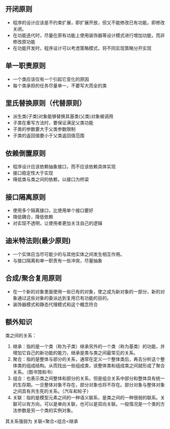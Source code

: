 ## 开闭原则

* 程序的设计应该是不约束扩展，即扩展开放，但又不能修改已有功能，即修改关闭。
* 在功能迭代时，尽量在原有功能上使用装饰器等设计模式进行增加功能，而非修改原功能
* 在功能开发时，程序设计可以考虑策略模式，将不同实现策略分开实现

## 单一职责原则

* 一个类应该仅有一个引起它变化的原因
* 每个类承担的任务尽量单一，不要写大而全的类

## 里氏替换原则（代替原则）

* 派生类(子类)对象能够替换其基类(父类)对象被调用
* 子类在重写方法时，要保证满足父类功能
* 子类的参数要大于父类参数限制
* 子类的返回值要小于父类返回值范围

## 依赖倒置原则

* 程序设计应该依赖抽象接口，而不应该依赖具体实现
* 接口稳定性大于实现
* 降低类与类之间的依赖，以接口为桥梁

## 接口隔离原则

* 使用多个隔离接口，比使用单个接口要好
* 降低耦合，降低依赖
* 对实现不透明，让使用者更加关注自己的逻辑

## 迪米特法则(最少原则)

* 一个实体应当尽可能少的与其他实体之间发生相互作用。
* 与接口隔离和单一职责有一些冲突，尽量抽象

## 合成/聚合复用原则

* 在一个新的对象里面使用一些已有的对象，使之成为新对象的一部分，新的对象通过这些对象的委派达到复用已有功能的目的。
* 装饰器模式和静态代理模式和这个概念符合

## 额外知识

类之间的关系：

1. 继承：指的是一个类（称为子类）继承另外的一个类（称为基类）的功能，并增加它自己的新功能的能力，继承是类与类之间最常见的关系。
2. 聚合：指的是整体与部分的关系，通常在定义一个整体类后，再去分析这个整体类的组成结构。从而找出一些组成类，该整体类和组成类之间就形成了聚合关系。（图书馆和书）
3. 组合：也表示类之间整体和部分的关系，但是组合关系中部分和整体具有统一的生存期。一旦整体对象不存在，部分对象也将不存在。部分对象与整体对象之间具有共生死的关系。（汽车和轮子）
4. 关联：指的是模型元素之间的一种语义联系，是类之间的一种很弱的联系。关联可以有方向，可以是单向关联，也可以是双向关联。一般情况是一个类的方法参数是另一个类的实例对象。

其关系强弱为 关联<聚合<组合<继承
